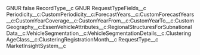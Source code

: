 <?xml version="1.0" encoding="UTF-8"?>
<CustomMetadata xmlns="http://soap.sforce.com/2006/04/metadata" xmlns:xsi="http://www.w3.org/2001/XMLSchema-instance" xmlns:xsd="http://www.w3.org/2001/XMLSchema">
    <label>GNUR</label>
    <protected>false</protected>
    <values>
        <field>RecordType__c</field>
        <value xsi:type="xsd:string">GNUR</value>
    </values>
    <values>
        <field>RequestTypeFields__c</field>
        <value xsi:type="xsd:string">Periodicity__c:CustomPeriodicity__c:ForecastYears__c:CustomForecastYears__c:CustomYearCoverage__c:CustomYearFrom__c:CustomYearTo__c:CustomGeography__c:EssenVehicleAttributes__c:RegionalStructuresForSubnationalData__c:VehicleSegmentation__c:VehicleSegmentationDetails__c:ClusteringAgeClass__c:ClusteringRegistrationMonth__c</value>
    </values>
    <values>
        <field>RequestType__c</field>
        <value xsi:type="xsd:string">MarketInsightSystem__c</value>
    </values>
</CustomMetadata>
